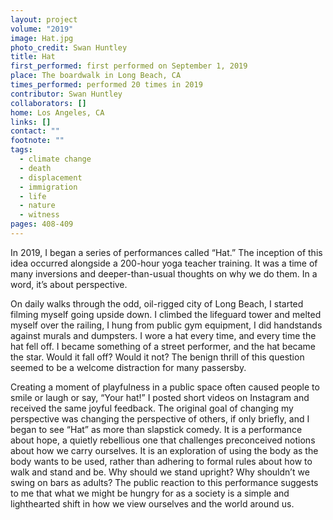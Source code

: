 ```yaml
---
layout: project
volume: "2019"
image: Hat.jpg
photo_credit: Swan Huntley
title: Hat
first_performed: first performed on September 1, 2019
place: The boardwalk in Long Beach, CA
times_performed: performed 20 times in 2019
contributor: Swan Huntley
collaborators: []
home: Los Angeles, CA
links: []
contact: ""
footnote: ""
tags:
  - climate change
  - death
  - displacement
  - immigration
  - life
  - nature
  - witness
pages: 408-409
---
```


In 2019, I began a series of performances called “Hat.” The inception of this idea occurred alongside a 200-hour yoga teacher training. It was a time of many inversions and deeper-than-usual thoughts on why we do them. In a word, it’s about perspective.

On daily walks through the odd, oil-rigged city of Long Beach, I started filming myself going upside down. I climbed the lifeguard tower and melted myself over the railing, I hung from public gym equipment, I did handstands against murals and dumpsters. I wore a hat every time, and every time the hat fell off. I became something of a street performer, and the hat became the star. Would it fall off? Would it not? The benign thrill of this question seemed to be a welcome distraction for many passersby.

Creating a moment of playfulness in a public space often caused people to smile or laugh or say, “Your hat!” I posted short videos on Instagram and received the same joyful feedback. The original goal of changing my perspective was changing the perspective of others, if only briefly, and I began to see “Hat” as more than slapstick comedy. It is a performance about hope, a quietly rebellious one that challenges preconceived notions about how we carry ourselves. It is an exploration of using the body as the body wants to be used, rather than adhering to formal rules about how to walk and stand and be. Why should we stand upright? Why shouldn’t we swing on bars as adults? The public reaction to this performance suggests to me that what we might be hungry for as a society is a simple and lighthearted shift in how we view ourselves and the world around us.
